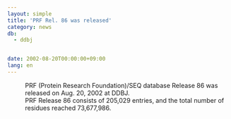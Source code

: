 ```yaml
---
layout: simple
title: 'PRF Rel. 86 was released'
category: news
db:
  - ddbj


date: 2002-08-20T00:00:00+09:00
lang: en
---
```


<dd>PRF (Protein Research Foundation)/SEQ database Release 86 was released on Aug. 20, 2002 at DDBJ.<br>PRF Release 86 consists of 205,029 entries, and the total number of residues reached 73,677,986.</dd>
